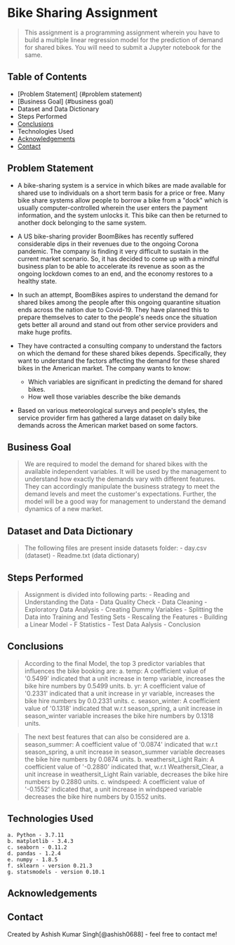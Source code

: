 # Bike Sharing Assignment
> This assignment is a programming assignment wherein you have to build a multiple linear regression model for the prediction of demand for shared bikes. You will need to submit a Jupyter notebook for the same. 

## Table of Contents
* [Problem Statement] (#problem statement)
* [Business Goal] (#business goal)
* Dataset and Data Dictionary
* Steps Performed
* [Conclusions](#conclusions)
* Technologies Used
* [Acknowledgements](#acknowledgements)
* [Contact](#contact)

<!-- You can include any other section that is pertinent to your problem -->

## Problem Statement
- A bike-sharing system is a service in which bikes are made available for shared use to individuals on a short term basis for a price or free. Many bike share systems allow people to borrow a bike from a "dock" which is usually computer-controlled wherein the user enters the payment information, and the system unlocks it. This bike can then be returned to another dock belonging to the same system.

- A US bike-sharing provider BoomBikes has recently suffered considerable dips in their revenues due to the ongoing Corona pandemic. The company is finding it very difficult to sustain in the current market scenario. So, it has decided to come up with a mindful business plan to be able to accelerate its revenue as soon as the ongoing lockdown comes to an end, and the economy restores to a healthy state. 

- In such an attempt, BoomBikes aspires to understand the demand for shared bikes among the people after this ongoing quarantine situation ends across the nation due to Covid-19. They have planned this to prepare themselves to cater to the people's needs once the situation gets better all around and stand out from other service providers and make huge profits.

- They have contracted a consulting company to understand the factors on which the demand for these shared bikes depends. Specifically, they want to understand the factors affecting the demand for these shared bikes in the American market. The company wants to know:
    - Which variables are significant in predicting the demand for shared bikes.
    - How well those variables describe the bike demands
	
- Based on various meteorological surveys and people's styles, the service provider firm has gathered a large dataset on daily bike demands across the American market based on some factors. 

<!-- You don't have to answer all the questions - just the ones relevant to your project. -->

## Business Goal
> We are required to model the demand for shared bikes with the available independent variables. It will be used by the management to understand how exactly the demands vary with different features. They can accordingly manipulate the business strategy to meet the demand levels and meet the customer's expectations. Further, the model will be a good way for management to understand the demand dynamics of a new market.

## Dataset and Data Dictionary
> The following files are present inside datasets folder:
    - day.csv (dataset)
    - Readme.txt (data dictionary)

## Steps Performed
> Assignment is divided into following parts:
	- Reading and Understanding the Data
	- Data Quality Check
	- Data Cleaning
	- Exploratory Data Analysis
	- Creating Dummy Variables
	- Splitting the Data into Training and Testing Sets
	- Rescaling the Features
	- Building a Linear Model
	- F Statistics
	- Test Data Aalysis
	- Conclusion

## Conclusions
> According to the final Model, the top 3 predictor variables that influences the bike booking are:
	a. temp: A coefficient value of '0.5499' indicated that a unit increase in temp variable, increases the bike hire numbers by 0.5499 units.
	b. yr: A coefficient value of '0.2331' indicated that a unit increase in yr variable, increases the bike hire numbers by 0.0.2331 units.
	c. season_winter: A coefficient value of '0.1318' indicated that w.r.t season_spring, a unit increase in season_winter variable increases the bike hire numbers by 0.1318 units.

> The next best features that can also be considered are
	a. season_summer: A coefficient value of '0.0874' indicated that w.r.t season_spring, a unit increase in season_summer variable decreases the bike hire numbers by 0.0874 units.
	b. weathersit_Light Rain: A coefficient value of '-0.2880' indicated that, w.r.t Weathersit_Clear, a unit increase in weathersit_Light Rain variable, decreases the bike hire numbers by 0.2880 units.
	c. windspeed: A coefficient value of '-0.1552' indicated that, a unit increase in windspeed variable decreases the bike hire numbers by 0.1552 units.

## Technologies Used
	a. Python - 3.7.11
	b. matplotlib - 3.4.3
	c. seaborn - 0.11.2
	d. pandas - 1.2.4
	e. numpy - 1.8.5
	f. sklearn - version 0.21.3
	g. statsmodels - version 0.10.1

<!-- As the libraries versions keep on changing, it is recommended to mention the version of library used in this project -->
## Acknowledgements

## Contact
Created by Ashish Kumar Singh[@ashish0688] - feel free to contact me!



